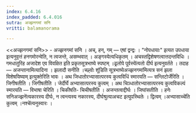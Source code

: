 ```yaml
---
index: 6.4.16
index_padded: 6.4.016
sutra: अज्झनगमां सनि
vritti: balamanorama

---
```

<<अज्झनगमां सनि>> - अज्झनगमां सनि । अच्, हन्, गम् —  एषां द्वन्द्वः । "नोपधायाः" इत्यत उपधाया इत्यनुवृत्तं हनगमोरन्वेति, न त्वजन्ते, असम्भवात् । अङ्गस्येत्यधिकृतम् । अचस्तद्विशेषणत्वात्तदन्तविधिः । गमधातुरिह अजादेश एव विवक्षित इति प्रकृतसूत्रभाष्ये स्पष्टम् ।ढ्रलोपे पूर्वस्ये॑त्यतो दीर्घ इत्यनुवर्तते । तदाह —  अजन्तानामित्यादिना । झलादौ सनीति ।च्छ्वोः शू॑डिति सूत्रभाष्येअज्झनगमा॑मित्यत्र सनं झला विशेषयिष्याम् इत्युक्तेरिति भावः । अथ जिधातोरभ्यासात्परस्य कुत्वविधिं स्मारयति —  सन्लिटोर्जेरिति । जिगीषतीति । जिगीषतीति । जेर्दीर्घे अभ्यासात्परस्य कुत्वम् । अथ चिञ्धातोरभ्यासात्परस्य कुत्वविकल्पं स्मारयति —  विभाषा चेरिति । चिकीषति- चिचीषतीति । अजन्तत्वाद्दीर्घः । जिघांसतीति । हनेः सनिअज्झने॑त्यकारस्य दीर्घः, न त्वन्त्यस्य नकारस्य, दीर्घश्रुत्याअचट इत्युपस्थितेः । द्वित्वम् ।अभ्यासाच्चे॑ति कुत्वम् ।नश्चे॑त्यनुस्वारः ।